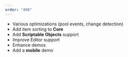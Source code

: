 ```yaml
---
order: "400"
---
```


- Various optimizations (pool events, change detection)
- Add item sorting to **Core**
- Add **Scriptable Objects** support
- Improve Editor support
- Enhance demos
- Add a **mobile** demo